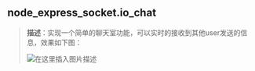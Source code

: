 ## node_express_socket.io_chat
> **描述**：实现一个简单的聊天室功能，可以实时的接收到其他user发送的信息，效果如下图：
> 
> ![在这里插入图片描述](https://img-blog.csdnimg.cn/938f78d9799b44079185e35f4aec12ef.png?x-oss-process=image/watermark,type_ZHJvaWRzYW5zZmFsbGJhY2s,shadow_50,text_Q1NETiBAYWRhbV9EZQ==,size_20,color_FFFFFF,t_70,g_se,x_16)